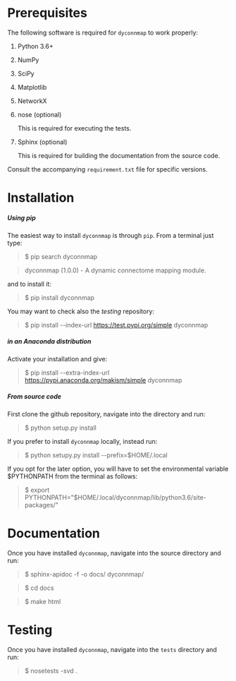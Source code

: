 Prerequisites
=============

The following software is required for `dyconnmap` to work properly:

1. Python 3.6+
2. NumPy
3. SciPy
4. Matplotlib
5. NetworkX
6. nose (optional)

    This is required for executing the tests.

7. Sphinx (optional)

    This is required for building the documentation from the source code.

Consult the accompanying `requirement.txt` file for specific versions.

Installation
============

##### Using pip
The easiest way to install `dyconnmap` is through `pip`.
From a terminal just type:
> $ pip search dyconnmap

> dyconnmap (1.0.0)  - A dynamic connectome mapping module.

and to install it:
> $ pip install dyconnmap

You may want to check also the _testing_ repository:
> $ pip install --index-url https://test.pypi.org/simple dyconnmap


##### in an Anaconda distribution
Activate your installation and give:
> $ pip install --extra-index-url https://pypi.anaconda.org/makism/simple dyconnmap

##### From source code

First clone the github repository, navigate into the directory and run:
> $ python setup.py install

If you prefer to install `dyconnmap` locally, instead run:
> $ python setupy.py install --prefix=$HOME/.local

If you opt for the later option, you will have to set the environmental
variable $PYTHONPATH from the terminal as follows:
> $ export PYTHONPATH="$HOME/.local/dyconnmap/lib/python3.6/site-packages/"


Documentation
=============

Once you have installed `dyconnmap`, navigate into the source directory and run:
> $ sphinx-apidoc -f -o docs/ dyconnmap/

> $ cd docs

> $ make html


Testing
=======

Once you have installed `dyconnmap`, navigate into the `tests` directory and run:
> $ nosetests -svd .
